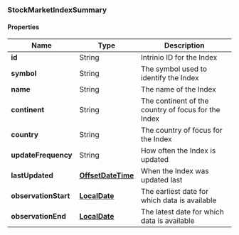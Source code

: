 
[//]: # (CLASS:StockMarketIndexSummary)

[//]: # (KIND:object)

### StockMarketIndexSummary

#### Properties

[//]: # (START_DEFINITION)

Name | Type | Description
------------ | ------------- | -------------
**id** | String | Intrinio ID for the Index &nbsp;
**symbol** | String | The symbol used to identify the Index &nbsp;
**name** | String | The name of the Index &nbsp;
**continent** | String | The continent of the country of focus for the Index &nbsp;
**country** | String | The country of focus for the Index &nbsp;
**updateFrequency** | String | How often the Index is updated &nbsp;
**lastUpdated** | [**OffsetDateTime**](OffsetDateTime.md) | When the Index was updated last &nbsp;
**observationStart** | [**LocalDate**](LocalDate.md) | The earliest date for which data is available &nbsp;
**observationEnd** | [**LocalDate**](LocalDate.md) | The latest date for which data is available &nbsp;

[//]: # (END_DEFINITION)


[//]: # (CONTAINED_CLASS:OffsetDateTime)


[//]: # (CONTAINED_CLASS:LocalDate)


[//]: # (CONTAINED_CLASS:LocalDate)





